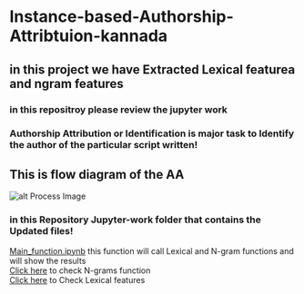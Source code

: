 # Instance-based-Authorship-Attribtuion-kannada
## in this project we have Extracted Lexical featurea and ngram features
### in this repositroy please review the jupyter work <br>







### Authorship Attribution or Identification is major task to Identify the author of the particular script written!
## This is flow diagram of the AA
![alt Process Image](https://github.com/Ravikumar-Pawar/Instance-based-Authorship-Attribtution-kannada/blob/main/Images/mfig002.jpg)

 ### in this Repository **Jupyter-work**  folder that contains the Updated files! <br>
[Main_function.ipynb](https://github.com/Ravikumar-Pawar/Instance-based-Authorship-Attribtuion-kannada/blob/main/Jupyter-work/Main_function.ipynb) this function will call Lexical and N-gram functions and will show the results <br>
[Click here](https://github.com/Ravikumar-Pawar/Instance-based-Authorship-Attribtuion-kannada/blob/main/Jupyter-work/N_gram_Final.ipynb) to check N-grams function <br>
[Click here](https://github.com/Ravikumar-Pawar/Instance-based-Authorship-Attribtution-kannada/blob/main/Jupyter-work/stylometric_Features.ipynb) to Check Lexical features 


